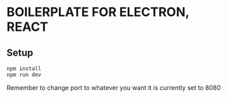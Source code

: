 BOILERPLATE FOR ELECTRON, REACT
===

Setup
---

`npm install`<br/>
`npm run dev`

Remember to change port to whatever you want it is currently set to 8080
